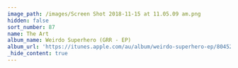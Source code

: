 ```yaml
---
image_path: /images/Screen Shot 2018-11-15 at 11.05.09 am.png
hidden: false
sort_number: 87
name: The Art
album_name: Weirdo Superhero (GRR - EP)
album_url: 'https://itunes.apple.com/au/album/weirdo-superhero-ep/804528413'
_hide_content: true
---
```


